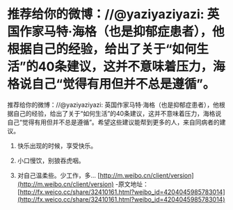 # 推荐给你的微博：//@yaziyaziyazi: 英国作家马特·海格（也是抑郁症患者），他根据自己的经验，给出了关于“如何生活”的40条建议，这并不意味着压力，海格说自己“觉得有用但并不总是遵循”。
推荐给你的微博：//@yaziyaziyazi: 英国作家马特·海格（也是抑郁症患者），他根据自己的经验，给出了关于“如何生活”的40条建议，这并不意味着压力，海格说自己“觉得有用但并不总是遵循”。希望这些建议能帮到更多的人，来自同病者的建议。

1. 快乐出现的时候，享受快乐。

2. 小口慢饮，别狼吞虎咽。

3. 对自己温柔些。少工作，多... [http://m.weibo.cn/client/version](http://m.weibo.cn/client/version) -原文地址： [http://fx.weico.cc/share/32410161.html?weibo_id=4204045985783014](http://fx.weico.cc/share/32410161.html?weibo_id=4204045985783014)